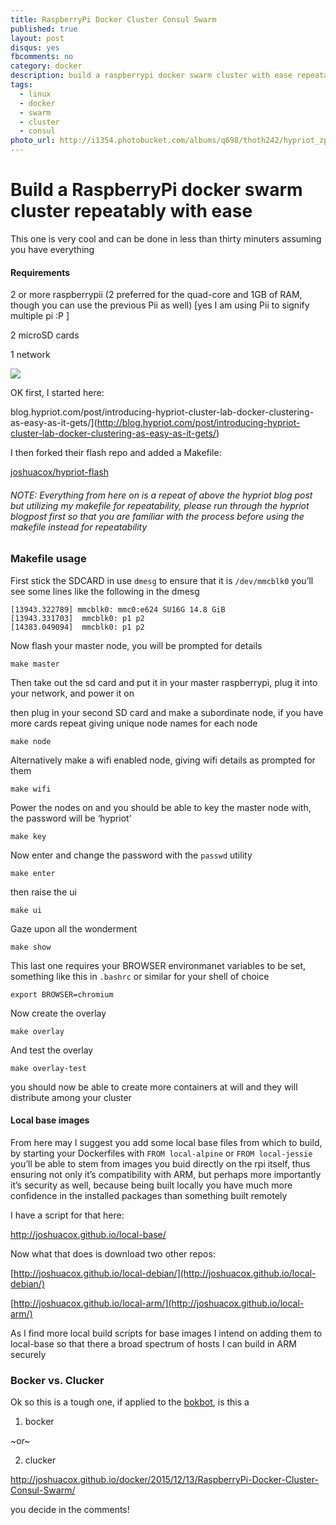 ```yaml
---
title: RaspberryPi Docker Cluster Consul Swarm
published: true
layout: post
disqus: yes
fbcomments: no
category: docker
description: build a raspberrypi docker swarm cluster with ease repeatably
tags: 
  - linux
  - docker
  - swarm
  - cluster
  - consul
photo_url: http://i1354.photobucket.com/albums/q698/thoth242/hypriot_zpsqhyizsex.png
---
```


# Build a RaspberryPi docker swarm cluster repeatably with ease

This one is very cool and can be done in less than thirty minuters assuming you have everything

#### Requirements

2 or more raspberrypii (2 preferred for the quad-core and 1GB of RAM, though you can use the previous Pii as well) [yes I am using Pii to signify multiple pi :P ]

2 microSD cards

1 network

![](http://i1354.photobucket.com/albums/q698/thoth242/cluster_lab_zpsv40odaya.png)

OK first, I started here:

blog.hypriot.com/post/introducing-hypriot-cluster-lab-docker-clustering-as-easy-as-it-gets/](http://blog.hypriot.com/post/introducing-hypriot-cluster-lab-docker-clustering-as-easy-as-it-gets/)

I then forked their flash repo and added a Makefile:

[joshuacox/hypriot-flash](https://github.com/joshuacox/hypriot-flash)

###### NOTE: Everything from here on is a repeat of above the hypriot blog post but utilizing my makefile for repeatability, please run through the hypriot blogpost first so that you are familiar with the process before using the makefile instead for repeatability

### Makefile usage

First stick the SDCARD in use `dmesg` to ensure that it is `/dev/mmcblk0` you’ll see some lines like the following in the dmesg

```
[13943.322789] mmcblk0: mmc0:e624 SU16G 14.8 GiB 
[13943.331703]  mmcblk0: p1 p2
[14383.049094]  mmcblk0: p1 p2
```
Now flash your master node, you will be prompted for details

```
make master
```

Then take out the sd card and put it in your master raspberrypi, plug it into your network, and power it on

then plug in your second SD card and make a subordinate node, if you have more cards repeat giving unique node names for each node

```
make node
```

Alternatively make a wifi enabled node, giving wifi details as prompted for them

```
make wifi
```

Power the nodes on and you should be able to key the master node with, the password will be ‘hypriot’

```
make key
```

Now enter and change the password with the `passwd` utility

```
make enter
```

then raise the ui
```
make ui
```

Gaze upon all the wonderment

```
make show
```

This last one requires your BROWSER environmanet variables to be set, something like this in `.bashrc` or similar for your shell of choice

```
export BROWSER=chromium
```

Now create the overlay

```
make overlay
```

And test the overlay

```
make overlay-test
```

you should now be able to create more containers at will and they will distribute among your cluster


#### Local base images

From here may I suggest you add some local base files from which to build, by starting your Dockerfiles with `FROM local-alpine` or `FROM local-jessie` you’ll be able to stem from images you buid directly on the rpi itself, thus ensuring not only it’s compatibility with ARM, but perhaps more importantly it’s security as well, because being built locally you have much more confidence in the installed packages than something built remotely

I have a script for that here:

http://joshuacox.github.io/local-base/

Now what that does is download two other repos:

[http://joshuacox.github.io/local-debian/](http://joshuacox.github.io/local-debian/)

[http://joshuacox.github.io/local-arm/](http://joshuacox.github.io/local-arm/)

As I find more local build scripts for base images I intend on adding them to local-base so that there a broad spectrum of hosts I can build in ARM securely

### Bocker vs. Clucker

Ok so this is a tough one, if applied to the [bokbot](http://bokbot.com/), is this a

1. bocker

~or~

2. clucker

http://joshuacox.github.io/docker/2015/12/13/RaspberryPi-Docker-Cluster-Consul-Swarm/

you decide in the comments!
